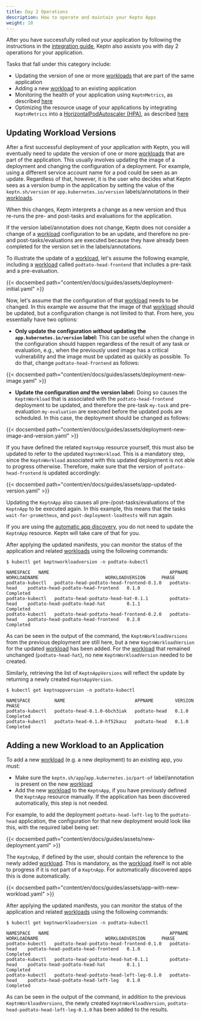 ```yaml
---
title: Day 2 Operations
description: How to operate and maintain your Keptn Apps
weight: 10
---
```


After you have successfully rolled out your application by following
the instructions in the [integration guide](./integrate.md),
Keptn also assists you with day 2 operations for your application.

Tasks that fall under this category include:

* Updating the version of one or more [workloads](https://kubernetes.io/docs/concepts/workloads/)
that are part of the same application
* Adding a new [workload](https://kubernetes.io/docs/concepts/workloads/) to an existing application
* Monitoring the health of your application using `KeptnMetrics`, as described [here](./evaluatemetrics.md)
* Optimizing the resource usage of your applications by integrating
`KeptnMetrics` into a
[HorizontalPodAutoscaler (HPA)](https://kubernetes.io/docs/tasks/run-application/horizontal-pod-autoscale/),
as described [here](./evaluatemetrics.md/#using-the-horizontalpodautoscaler)

## Updating Workload Versions

After a first successful deployment of your application with Keptn,
you will eventually need to update the version of one or
more [workloads](https://kubernetes.io/docs/concepts/workloads/) that are part of the application.
This usually involves updating the image of a deployment
and changing the configuration of a deployment.
For example, using a different service account name for a pod
could be seen as an update.
Regardless of that, however, it is the user who decides what Keptn
sees as a version bump in the application by setting the value of
the `keptn.sh/version` or `app.kubernetes.io/version` labels/annotations
in their [workloads](https://kubernetes.io/docs/concepts/workloads/).

When this changes, Keptn interprets a change as a new version
and thus re-runs the pre- and post-tasks and evaluations for the application.

If the version label/annotation does not change, Keptn does not consider
a change of a [workload](https://kubernetes.io/docs/concepts/workloads/) configuration to be an update,
and therefore no pre- and post-tasks/evaluations are executed because they have already been
completed for the version set in the labels/annotations.

To illustrate the update of a [workload](https://kubernetes.io/docs/concepts/workloads/),
let's assume the following example, including
a [workload](https://kubernetes.io/docs/concepts/workloads/) called `podtato-head-frontend` that includes a pre-task and
a pre-evaluation.

{{< docsembed path="content/en/docs/guides/assets/deployment-initial.yaml" >}}

Now, let's assume that the configuration of that [workload](https://kubernetes.io/docs/concepts/workloads/) needs to be changed.
In this example we assume that the image of that [workload](https://kubernetes.io/docs/concepts/workloads/)
should be updated, but a configuration change is not limited to that.
From here, you essentially have two options:

* **Only update the configuration *without* updating the `app.kubernetes.io/version`
label:** This can be useful when the change in the configuration should happen regardless
of the result of any task or evaluation, e.g., when the previously used image has a critical vulnerability
and the image must be updated as quickly as possible.
To do that, change `podtato-head-frontend` as follows:

{{< docsembed path="content/en/docs/guides/assets/deployment-new-image.yaml" >}}

* **Update the configuration *and* the version label:**
Doing so causes the `KeptnWorkload` that is associated
with the `podtato-head-frontend` deployment to be updated,
and therefore the pre-task `my-task` and pre-evaluation `my-evaluation`
are executed before the updated pods are scheduled.
In this case, the deployment should be changed as follows:

{{< docsembed path="content/en/docs/guides/assets/deployment-new-image-and-version.yaml" >}}

If you have defined the related `KeptnApp` resource yourself,
this must also be updated to refer to the updated `KeptnWorkload`.
This is a mandatory step, since the `KeptnWorkload` associated with
this updated deployment is not able to progress otherwise.
Therefore, make sure that the version of `podtato-head-frontend`
is updated accordingly:

{{< docsembed path="content/en/docs/guides/assets/app-updated-version.yaml" >}}

Updating the `KeptnApp` also causes all pre-/post-tasks/evaluations
of the `KeptnApp` to be executed again.
In this example, this means that the tasks `wait-for-prometheus`,
and `post-deployment-loadtests` will run again.

If you are using the [automatic app discovery](./integrate.md#use-keptn-automatic-app-discovery),
you do not need to update the `KeptnApp` resource.
Keptn will take care of that for you.

After applying the updated manifests, you can monitor the status
of the application and related [workloads](https://kubernetes.io/docs/concepts/workloads/) using the following commands:

```shell
$ kubectl get keptnworkloadversion -n podtato-kubectl

NAMESPACE   NAME                                             APPNAME         WORKLOADNAME                         WORKLOADVERSION      PHASE
podtato-kubectl   podtato-head-podtato-head-frontend-0.1.0   podtato-head    podtato-head-podtato-head-frontend   0.1.0                Completed
podtato-kubectl   podtato-head-podtato-head-hat-0.1.1        podtato-head    podtato-head-podtato-head-hat        0.1.1                Completed
podtato-kubectl   podtato-head-podtato-head-frontend-0.2.0   podtato-head    podtato-head-podtato-head-frontend   0.2.0                Completed
```

As can be seen in the output of the command, the `KeptnWorkloadVersions` from the previous deployment
are still here, but a new `KeptnWorkloadVersion` for the updated [workload](https://kubernetes.io/docs/concepts/workloads/)
has been added.
For the [workload](https://kubernetes.io/docs/concepts/workloads/) that
remained unchanged (`podtato-head-hat`), no new `KeptnWorkloadVersion` needed to be created.

Similarly, retrieving the list of `KeptnAppVersions` will reflect the update by
returning a newly created `KeptnAppVersion`.

```shell
$ kubectl get keptnappversion -n podtato-kubectl

NAMESPACE         NAME                          APPNAME        VERSION   PHASE
podtato-kubectl   podtato-head-0.1.0-6bch3iak   podtato-head   0.1.0     Completed
podtato-kubectl   podtato-head-0.1.0-hf52kauz   podtato-head   0.1.0     Completed
```

## Adding a new Workload to an Application

To add a new [workload](https://kubernetes.io/docs/concepts/workloads/) (e.g. a new deployment) to an existing app,
you must:

* Make sure the
`keptn.sh/app`/`app.kubernetes.io/part-of` label/annotation is present
on the new [workload](https://kubernetes.io/docs/concepts/workloads/)
* Add the new [workload](https://kubernetes.io/docs/concepts/workloads/) to the `KeptnApp`,
if you have previously defined the `KeptnApp` resource manually.
If the application has been discovered automatically, this step is not needed.

For example, to add the deployment `podtato-head-left-leg` to the
`podtato-head` application, the configuration for that new deployment
would look like this, with the required label being set:

{{< docsembed path="content/en/docs/guides/assets/new-deployment.yaml" >}}

The `KeptnApp`, if defined by the user, should contain the
reference to the newly added [workload](https://kubernetes.io/docs/concepts/workloads/).
This is mandatory, as the [workload](https://kubernetes.io/docs/concepts/workloads/) itself is not able to
progress if it is not part of a `KeptnApp`.
For automatically discovered apps this is done
automatically.

{{< docsembed path="content/en/docs/guides/assets/app-with-new-workload.yaml" >}}

After applying the updated manifests, you can monitor the status
of the application and related [workloads](https://kubernetes.io/docs/concepts/workloads/) using the following commands:

```shell
$ kubectl get keptnworkloadversion -n podtato-kubectl

NAMESPACE   NAME                                             APPNAME         WORKLOADNAME                         WORKLOADVERSION      PHASE
podtato-kubectl   podtato-head-podtato-head-frontend-0.1.0   podtato-head    podtato-head-podtato-head-frontend   0.1.0                Completed
podtato-kubectl   podtato-head-podtato-head-hat-0.1.1        podtato-head    podtato-head-podtato-head-hat        0.1.1                Completed
podtato-kubectl   podtato-head-podtato-head-left-leg-0.1.0   podtato-head    podtato-head-podtato-head-left-leg   0.1.0                Completed
```

As can be seen in the output of the command, in addition
to the previous `KeptnWorkloadVersions`, the newly created
`KeptnWorkloadVersion`, `podtato-head-podtato-head-left-leg-0.1.0` has been added
to the results.
